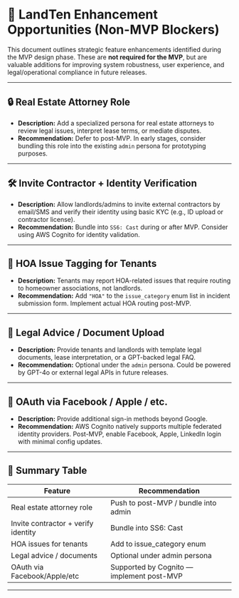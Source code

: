 # 🧠 LandTen Enhancement Opportunities (Non-MVP Blockers)

This document outlines strategic feature enhancements identified during the MVP design phase. These are **not required for the MVP**, but are valuable additions for improving system robustness, user experience, and legal/operational compliance in future releases.

---

## 🔒 Real Estate Attorney Role

- **Description:** Add a specialized persona for real estate attorneys to review legal issues, interpret lease terms, or mediate disputes.
- **Recommendation:** Defer to post-MVP. In early stages, consider bundling this role into the existing `admin` persona for prototyping purposes.

---

## 🛠️ Invite Contractor + Identity Verification

- **Description:** Allow landlords/admins to invite external contractors by email/SMS and verify their identity using basic KYC (e.g., ID upload or contractor license).
- **Recommendation:** Bundle into `SS6: Cast` during or after MVP. Consider using AWS Cognito for identity validation.

---

## 🏢 HOA Issue Tagging for Tenants

- **Description:** Tenants may report HOA-related issues that require routing to homeowner associations, not landlords.
- **Recommendation:** Add `"HOA"` to the `issue_category` enum list in incident submission form. Implement actual HOA routing post-MVP.

---

## 📄 Legal Advice / Document Upload

- **Description:** Provide tenants and landlords with template legal documents, lease interpretation, or a GPT-backed legal FAQ.
- **Recommendation:** Optional under the `admin` persona. Could be powered by GPT-4o or external legal APIs in future releases.

---

## 🔑 OAuth via Facebook / Apple / etc.

- **Description:** Provide additional sign-in methods beyond Google.
- **Recommendation:** AWS Cognito natively supports multiple federated identity providers. Post-MVP, enable Facebook, Apple, LinkedIn login with minimal config updates.

---

## 📌 Summary Table

| Feature                             | Recommendation                              |
|-------------------------------------|----------------------------------------------|
| Real estate attorney role           | Push to post-MVP / bundle into admin         |
| Invite contractor + verify identity| Bundle into SS6: Cast                        |
| HOA issues for tenants              | Add to issue_category enum                   |
| Legal advice / documents            | Optional under admin persona                 |
| OAuth via Facebook/Apple/etc        | Supported by Cognito — implement post-MVP    |

---
